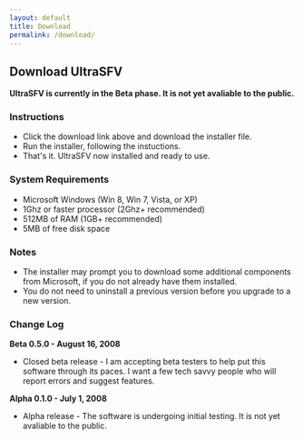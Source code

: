 ```yaml
---
layout: default
title: Download
permalink: /download/
---
```


## Download UltraSFV

**UltraSFV is currently in the Beta phase. It is not yet avaliable to the public.**

### Instructions

* Click the download link above and download the installer file.
* Run the installer, following the instuctions.
* That's it. UltraSFV now installed and ready to use.

### System Requirements

* Microsoft Windows (Win 8, Win 7, Vista, or XP)
* 1Ghz or faster processor (2Ghz+ recommended)
* 512MB of RAM (1GB+ recommended)
* 5MB of free disk space

### Notes

* The installer may prompt you to download some additional components from Microsoft, if you do not already have them installed.
* You do not need to uninstall a previous version before you upgrade to a new version.

### Change Log

**Beta 0.5.0 - August 16, 2008**

* Closed beta release - I am accepting beta testers to help put this software through its paces. I want a few tech savvy people who will report errors and suggest features.

**Alpha 0.1.0 - July 1, 2008**

* Alpha release - The software is undergoing initial testing. It is not yet avaliable to the public.
